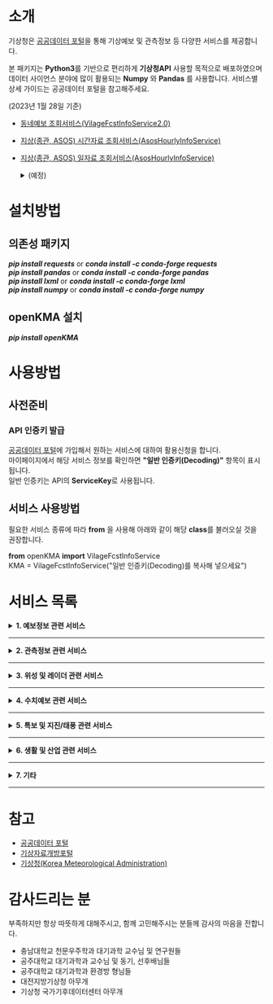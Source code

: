 # 소개
기상청은 [공공데이터 포털](https://Data.go.kr)을 통해 기상예보 및 관측정보 등 다양한 서비스를 제공합니다.

본 패키지는 **Python3**를 기반으로 편리하게 **기상청API** 사용할 목적으로 배포하였으며 데이터 사이언스 분야에 많이 활용되는 **Numpy** 와 **Pandas** 를 사용합니다. 서비스별 상세 가이드는 공공데이터 포털을 참고해주세요.

(2023년 1월 28일 기준)
* [동네예보 조회서비스(VilageFcstInfoService2.0)](https://www.data.go.kr/data/15084084/openapi.do)
* [지상(종관, ASOS) 시간자료 조회서비스(AsosHourlyInfoService)](https://www.data.go.kr/data/15057210/openapi.do)
* [지상(종관, ASOS) 일자료 조회서비스(AsosHourlyInfoService)](https://www.data.go.kr/data/15059093/openapi.do)

  <details>
    <summary>(예정)</summary>
    * 중기예보 조회서비스(MidFcstInfoService)
    * 동네예보 통보문 조회서비스(VilageFcstMsgService)
    * 기상특보 조회서비스(WthrWrnInfoService)    
    * 생활기상지수 조회서비스(LivingWthrIdxService01)  
    * 태풍정보 조회서비스(TyphoonInfoService)  
    * 기상청_지진정보(EqkInfoService)  
    * 관광코스별 관광지 상세 날씨 조회서비스(TourStnInfoService)  
    * 위성영상 조회서비스(getInsightSatlit)  
    * 보건기상지수 조회서비스(HealthWthrIdxService)  
    * 레이더영상 조회서비스(RadarImgInfoService)  
    * 지상(방재, AWS)기상관측자료 조회서비스(Aws1miInfoService)  
    * CCTV 기반 도로날씨정보 조회서비스(RoadWthrInfoService)  
    * 낙뢰분포도 조회서비스(LgtDistrbInfoService)  
    * 작물별 농업주산지 상세날씨 조회서비스(FmlandWthrInfoService)  
    * 수치모델자료(경량화) 조회서비스(NwpModelInfoService)  
    * 위성자료(경량화) 조회서비스(WthrSatlitInfoService)  
    * 지상기상월보 조회서비스(SfcMtlyInfoService)  
    * 레이더관측자료 조회서비스(RadarObsInfoService)  
    * 일기도 조회서비스(WthrChartInfoService)  
    * 낙뢰관측자료 조회서비스(LgtInfoService)  
    * 항공기상전문(IWXXMVer.2.0) 조회서비스(AmmIwxxmService)  
    * 해양기상관측자료 조회서비스(OceanInfoService)  
    * 서리발생 가능성 예측정보 조회서비스(FrstFcstInfoService)  
    * 지상기상연보 조회서비스(SfcYearlyInfoService)  
    * 레이더자료(경량화) 조회서비스(WthrRadarInfoService)  
    * 방재기상월보 조회서비스(AwsMtlyInfoService)  
    * 해양기상월보 조회서비스(SeaMtlyInfoService)  
    * 항공기상전문 조회서비스(AmmService)_기상청에서 운영하는 관측지점, 기상예보구역, 기상특보구역 등에 대한 정보를 제공합니다. ※ 방재기상업무 수행을 위해 공공기관에 한해서 제공하는 자료입니다. 활용목적을 정확히 적어주시기 바랍니다.  
    * 지점정보(기상관측, 특보구역) 조회서비스(WethrBasicInfoService)  
    * 황사정보 조회서비스(YdstInfoService)_황사일기도, 황사관측값, 황사위성영상 정보를 조회하는 서비스 ※ 방재기상업무 수행을 위해 공공기관에 한해서 제공하는 자료입니다. 활용목적을 정확히 적어주시기 바랍니다.  
    * 고층기상월보 조회서비스(UppMtlyInfoService)  
    * 방재기상연보 조회서비스(AwsYearlyInfoService)  
    * 세계공항 항공기상전문 조회서비스(AftnAmmService)  
    * 고층기상관측자료 조회서비스(UppInfoService)  
  </details>

# 설치방법
## 의존성 패키지
***pip install requests*** or ***conda install -c conda-forge requests***  
***pip install pandas*** or ***conda install -c conda-forge pandas***  
***pip install lxml*** or ***conda install -c conda-forge lxml***  
***pip install numpy*** or ***conda install -c conda-forge numpy***  

## openKMA 설치
***pip install openKMA***

# 사용방법
## 사전준비
### API 인증키 발급
[공공데이터 포털](https://Data.go.kr)에 가입해서 원하는 서비스에 대하여 활용신청을 합니다.  
마이페이지에서 해당 서비스 정보를 확인하면 **"일반 인증키(Decoding)"** 항목이 표시됩니다.  
일반 인증키는 API의 **ServiceKey**로 사용됩니다.
## 서비스 사용방법
필요한 서비스 종류에 따라 **from** 을 사용해 아래와 같이 해당 **class**를 불러오실 것을 권장합니다.  

**from** openKMA **import** VilageFcstInfoService  
KMA = VilageFcstInfoService("일반 인증키(Decoding)를 복사해 넣으세요")


# 서비스 목록
<details>
  <summary><strong>1. 예보정보 관련 서비스</strong></summary>
    
  ## 1.1 동네예보 조회서비스(VilageFcstInfoService2.0)
  |서비스명|기능|인자|반환(item)|기타|
  |------|---|---|---|---|
  |예보버전조회|**getFcstVersion**|파일구분, 발표시각|DataFrame|'ODAM':실황/'VSRT':초단기예보/'SHRT':동네예보|
  |동네예보조회|**getVilageFcst**|X좌표, Y좌표, 발표시각|DataFrame|1일 8회 02시부터 3시간 간격으로 제공|
  |초단기예보조회|**getUltraSrtFcst**|X좌표, Y좌표, 발표시각|DataFrame|매시간 30분에 생성, 발표시각의 분은 30분|
  |초단기실황조회|**getUltraSrtNcst**|X좌표, Y좌표, 발표시각|DataFrame|매시간 30분에 생성, 발표시각의 분은 00분|

  * 모든 서비스는 24시간 이내에 자료만 조회가 가능하며 발표시각(baseDatetime)은 활용가이드를 참고
  * 동네별 X, Y좌표는 활용가이드 혹은 [기상자료개방포털](https://data.kma.go.kr/cmmn/main.do)의 자료실 참고

  ## 1.2 중기예보 조회서비스(MidFcstInfoService)
  |서비스명|기능|인자|반환(item)|기타|
  |------|---|---|---|---|
  |중기전망조회|**getMidFcst**|지점번호, 발표시각|DataFrame|중기전망 지점코드 참고|
  |중기기온조회|**getMidTa**|예보구역코드, 발표시각|DataFrame|중기기온 지점코드 참고|
  |중기육상예보조회|**getMidLandFcst**|예보구역코드, 발표시각|DataFrame|중기육상예보구역 코드 참고|
  |중기해상예보조회|**getMidSeaFcst**|예보구역코드, 발표시각|DataFrame|중기해상예보구역 코드 참고|
  * 중기예보는 모두 일 2회 (6시, 18시) 생산되며 최근 24시간 자료만 제공
  * 서비스별 지점 및 구역 코드는 해당 서비스의 [활용가이드](https://www.data.go.kr/data/15059468/openapi.do) 참고

  ## 1.3 동네예보 통보문 조회서비스(VilageFcstMsgService)
  |서비스명|기능|인자|반환(item)|기타|
  |------|---|---|---|---|
  |기상개황조회|**getWthrSituation**|발표관서|DataFrame|발표관서 참고|
  |육상예보조회|**getLandFcst**|예보구역코드|DataFrame|예보구역코드 참조|
  |해상예보조회|**getSeaFcst**|예보구역코드|DataFrame|예보구역코드 참조|
  * 동네예보 통보문은 모두 일 3회 (5시, 11시, 17시) 발표됩니다.
  * 통보문 발표시각(~조회시각): 5시(~11시), 11시(~17시), 17시(~다음날 5시)
  * 조회시간에 상관없이 가장 최근에 통보문만 조회됩니다.

</details>

___

<details>
  <summary><strong>2. 관측정보 관련 서비스</strong></summary>

## 2.1 지상(종관, ASOS) 시간자료 조회서비스(AsosHourlyInfoService)
|서비스명|기능|인자|반환(item)|기타|
|------|---|---|---|---|
|기상관측시간자료목록조회|**getWthrDataList**|지점번호, 시작시각, 종료시각|DataFrame|한 번에 최대 999개까지 조회 가능|

* 조회기간은 지점별 운영기간 모두 가능하며, 전날 자료까지만 조회가능합니다. 
* 단, 서버사정에 따라 갱신이 늦을 수 있습니다. (보통 오전 10시 이후 전부 조회 가능)
* 한 번에 최대 999개까지 조회되기 때문에 기간은 한 달이내로 설정해주시기 바랍니다.  
* (한 번 조회에 24시간을 권장합니다.)

## 2.2 지상(종관, ASOS) 일자료 조회서비스(AsosDalyInfoService)
사용예시: [tutorial_AsosHourlyInfoService.py](tutorial_AsosDalyInfoService.py)
|서비스명|기능|인자|반환(item)|기타|
|------|---|---|---|---|
|기상관측일자료목록조회|**getWthrDataList**|지점번호, 시작날짜, 종료날짜|DataFrame|한 번에 최대 999개까지 조회 가능|
* 조회기간은 지점별 운영기간 모두 가능하며, 전날 자료까지만 조회가능합니다. 
* 단, 서버사정에 따라 갱신이 늦을 수 있습니다. (보통 오전 10시 이후 전부 조회 가능)
* 한 번에 최대 999개까지 조회되기 때문에 기간은 2년 이내로 설정해주시기 바랍니다.  

</details>

---

<details>
  <summary><strong>3. 위성 및 레이더 관련 서비스</strong></summary>
  (예정)
</details>

---

<details>
  <summary><strong>4. 수치예보 관련 서비스</strong></summary>
  (예정)
</details>

---

<details>
  <summary><strong>5. 특보 및 지진/태풍 관련 서비스</strong></summary>

## 5.1 기상특보 조회서비스(WthrWrnInfoService)
|서비스명|기능|인자|반환(item)|기타|
|------|---|---|---|---|
|기상특보목록조회|**getWthrWrnList**|지점코드, 시작날짜, 종료날짜|DataFrame|-|
|기상특보통보문조회|**getWthrWrnMsg**|지점번호, 시작날짜, 종료날짜|DataFrame|-|
|기상정보목록조회|**getWthrInfoList**|지점번호, 시작날짜, 종료날짜|DataFrame|-|
|기상정보문조회|**getWthrInfo**|지점번호, 시작날짜, 종료날짜|DataFrame|-|
|기상속보목록조회|**getWthrBrkNewsList**|지점번호, 시작날짜, 종료날짜|DataFrame|-|
|기상속보조회|**getWthrBrkNews**|지점번호, 시작날짜, 종료날짜|DataFrame|-|
|기상예비특보목록조회|**getWthrPwnList**|지점번호, 시작날짜, 종료날짜|DataFrame|-|
|기상예비특보조회|**getWthrPwn**|지점번호, 시작날짜, 종료날짜|DataFrame|-|
|특보코드조회|**getPwnCd**|지점번호, 시작날짜, 종료날짜,<br>특보구역코드, 특보종류|DataFrame|1:강풍, 2:호우, 3:한파, 4:건조, 5:폭풍해일,<br>6:풍랑, 7:태풍, 8:대설, 9:황사, 12:폭염|
|특보현황조회|**getPwnStatus**| - |DataFrame|-|
* 특보는 오늘을 기준으로 6일 전 자료까지만 조회됩니다.
* 조회기간 동안 특보가 없을 시 빈(Empty) DataFrame을 받습니다. 
* [기상청21_기상특보 조회서비스_오픈API활용가이드_특보구역코드 해당 지점](METADATA/기상청21_기상특보&#32;조회서비스_오픈API활용가이드_특보구역코드&#32;해당&#32;지점.csv)  
* [기상청21_기상특보 조회서비스_오픈API활용가이드_특보구역코드안내(200515)](METADATA/기상청21_기상특보&#32;조회서비스_오픈API활용가이드_특보구역코드안내(200515)/)  
* [기상청21_기상특보 조회서비스_오픈API활용가이드](DOCUMENT/기상청21_기상특보&#32;조회서비스_오픈API활용가이드.docx)

</details>

---

<details>
  <summary><strong>6. 생활 및 산업 관련 서비스</strong></summary>
  (예정)
</details>

---

<details>
  <summary><strong>7. 기타</strong></summary>
  (예정)
</details>

---

# 참고
+ [공공데이터 포털](https://www.data.go.kr/)
+ [기상자료개방포털](https://data.kma.go.kr/cmmn/main.do)
+ [기상청(Korea Meteorological Administration)](http://www.kma.go.kr/)

# 감사드리는 분
부족하지만 항상 따뜻하게 대해주시고, 함께 고민해주시는 분들께 감사의 마음을 전합니다.
+ 충남대학교 천문우주학과 대기과학 교수님 및 연구원들
+ 공주대학교 대기과학과 교수님 및 동기, 선후배님들
+ 공주대학교 대기과학과 환경방 형님들
+ 대전지방기상청 아무개
+ 기상청 국가기후데이터센터 아무개